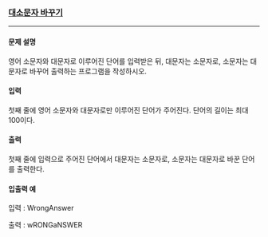 ### [대소문자 바꾸기](https://www.acmicpc.net/problem/2744)

***

#### 문제 설명

영어 소문자와 대문자로 이루어진 단어를 입력받은 뒤, 대문자는 소문자로, 소문자는 대문자로 바꾸어 출력하는 프로그램을 작성하시오.

#### 입력

첫째 줄에 영어 소문자와 대문자로만 이루어진 단어가 주어진다. 단어의 길이는 최대 100이다.

#### 출력

첫째 줄에 입력으로 주어진 단어에서 대문자는 소문자로, 소문자는 대문자로 바꾼 단어를 출력한다.

#### 입출력 예

입력 : WrongAnswer

출력 : wRONGaNSWER
